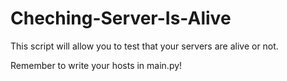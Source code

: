 # Cheching-Server-Is-Alive
This script will allow you to test that your servers are alive or not.

Remember to write your hosts in main.py!